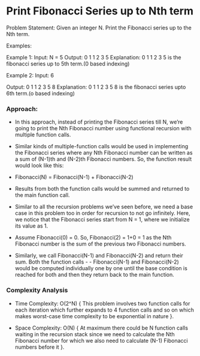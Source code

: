 # Print Fibonacci Series up to Nth term

Problem Statement: Given an integer N. Print the Fibonacci series up to the Nth term.

Examples:

Example 1:
Input: N = 5
Output: 0 1 1 2 3 5
Explanation: 0 1 1 2 3 5 is the fibonacci series up to 5th term.(0 based indexing)

Example 2:
Input: 6

Output: 0 1 1 2 3 5 8
Explanation: 0 1 1 2 3 5 8 is the fibonacci series upto 6th term.(o based indexing)

### Approach:

- In this approach, instead of printing the Fibonacci series till N, we’re going to print the Nth Fibonacci number using functional recursion with multiple function calls.

- Similar kinds of multiple-function calls would be used in implementing the Fibonacci series where any Nth Fibonacci number can be written as a sum of (N-1)th and (N-2)th Fibonacci numbers. So, the function result would look like this:

- Fibonacci(N) = Fibonacci(N-1) + Fibonacci(N-2)

- Results from both the function calls would be summed and returned to the main function call.

- Similar to all the recursion problems we’ve seen before, we need a base case in this problem too in order for recursion to not go infinitely. Here, we notice that the Fibonacci series start from N = 1, where we initialize its value as 1. 
- Assume Fibonacci(0) = 0. So, Fibonacci(2) = 1+0 = 1 as the Nth Fibonacci number is the sum of the previous two Fibonacci numbers.
- Similarly, we call Fibonacci(N-1) and Fibonacci(N-2) and return their sum. Both the function calls - - Fibonacci(N-1) and Fibonacci(N-2) would be computed individually one by one until the base condition is reached for both and then they return back to the main function.

### Complexity Analysis
- Time Complexity: O(2^N) { This problem involves two function calls for each iteration which further expands to 4 function calls and so on which makes worst-case time complexity to be exponential in nature }.

- Space Complexity: O(N) { At maximum there could be N function calls waiting in the recursion stack since we need to calculate the Nth Fibonacci number for which we also need to calculate (N-1) Fibonacci numbers before it }.